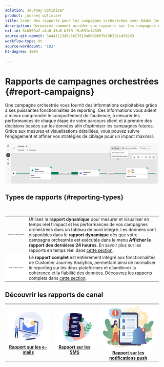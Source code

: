 ```yaml
---
solution: Journey Optimizer
product: journey optimizer
title: Créer des rapports pour les campagnes orchestrées avec Adobe Journey Optimizer
description: Découvrez comment accéder aux rapports sur les campagnes orchestrées avec Adobe Journey Optimizer
exl-id: 8cb569a2-a4a0-45a5-b7f9-f5a591e44335
source-git-commit: 3a44111345c1627610a6b026d7b19b281c4538d3
workflow-type: ht
source-wordcount: '182'
ht-degree: 100%

---
```



# Rapports de campagnes orchestrées {#report-campaigns}

Une campagne orchestrée vous fournit des informations exploitables grâce à ses puissantes fonctionnalités de reporting. Ces informations vous aident à mieux comprendre le comportement de l’audience, à mesurer les performances de chaque étape de votre parcours client et à prendre des décisions basées sur les données afin d’optimiser les campagnes futures. Grâce aux mesures et visualisations détaillées, vous pouvez suivre l’engagement et affiner vos stratégies de ciblage pour un impact maximal.

![](assets/report-orchestrated.png)

## Types de rapports {#reporting-types}

<table style="table-layout:auto; width: 100%; border-collapse: collapse;">
  <tbody>
    <tr>
      <td><a href="../reports/live-report.md"><img alt="Rapport dynamique" src="assets/last-24hours.png"></a></td>
      <td>
        Utilisez le <b>rapport dynamique</b> pour mesurer et visualiser en temps réel l’impact et les performances de vos campagnes orchestrées dans un tableau de bord intégré. Les données sont disponibles dans le <b>rapport dynamique</b> dès que votre campagne orchestrée est exécutée dans le menu <b>Afficher le rapport des dernières 24 heures</b>. En savoir plus sur les rapports en temps réel dans <a href="../reports/live-report.md">cette section</a>.
      </td>
        </br>
    </tr>
    <tr style="background-color: #FFFFFF;">
      <td><a href="../reports/report-gs-cja.md"><img alt="Rapport complet" src="assets/all-time-report.png"></a></td>
      <td>
        Le <b>rapport complet</b> est entièrement intégré aux fonctionnalités de Customer Journey Analytics, permettant ainsi de normaliser le reporting sur les deux plateformes et d’améliorer la cohérence et la fiabilité des données. Découvrez les rapports complets dans <a href="../reports/report-gs-cja.md">cette section</a>.
      </td>
    </tr>
  </tbody>
</table>

## Découvrir les rapports de canal

<table style="table-layout:fixed"><tr style="border: 0; text-align: center;" >
<td><a href="../reports/campaign-global-report-cja-email.md"><img alt="e-mail" src="../channels/assets/do-not-localize/email.png"></a><br/><a href="../reports/campaign-global-report-cja-email.md"><strong>Rapport sur les e-mails</strong></a></td>
<td><a href="../reports/campaign-global-report-cja-sms.md"><img alt="sms" src="../channels/assets/do-not-localize/sms.png"></a><br/><a href="../reports/campaign-global-report-cja-sms.md"><strong>Rapport sur les SMS</strong></a></td>
<td><a href="../reports/campaign-global-report-cja-push.md"><img alt="notification push" src="../channels/assets/do-not-localize/push.png"></a><a href="../reports/campaign-global-report-cja-push.md"><strong>Rapport sur les notifications push</strong></a></td>
</tr></table>

